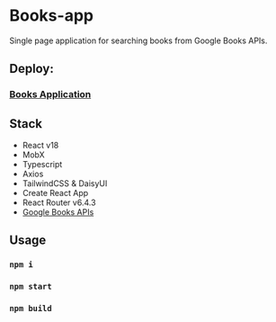 # Books-app

Single page application for searching books from Google Books APIs.

## Deploy:

### [Books Application](https://books-app-alexk08.netlify.app/)

## Stack

- React v18
- MobX
- Typescript
- Axios
- TailwindCSS & DaisyUI
- Create React App
- React Router v6.4.3
- [Google Books APIs](https://developers.google.com/books)

## Usage

### `npm i`

### `npm start`

### `npm build`

